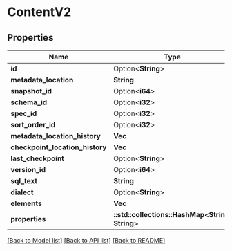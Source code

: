 # ContentV2

## Properties

Name | Type | Description | Notes
------------ | ------------- | ------------- | -------------
**id** | Option<**String**> |  | [optional]
**metadata_location** | **String** |  | 
**snapshot_id** | Option<**i64**> |  | [optional]
**schema_id** | Option<**i32**> |  | [optional]
**spec_id** | Option<**i32**> |  | [optional]
**sort_order_id** | Option<**i32**> |  | [optional]
**metadata_location_history** | **Vec<String>** |  | 
**checkpoint_location_history** | **Vec<String>** |  | 
**last_checkpoint** | Option<**String**> |  | [optional]
**version_id** | Option<**i64**> |  | [optional]
**sql_text** | **String** |  | 
**dialect** | Option<**String**> |  | [optional]
**elements** | **Vec<String>** |  | 
**properties** | **::std::collections::HashMap<String, String>** |  | 

[[Back to Model list]](../README.md#documentation-for-models) [[Back to API list]](../README.md#documentation-for-api-endpoints) [[Back to README]](../README.md)



